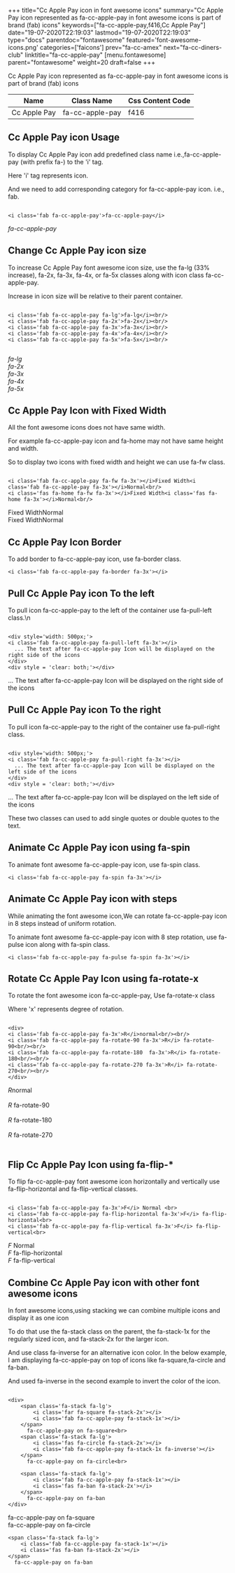 +++
title="Cc Apple Pay icon in font awesome icons"
summary="Cc Apple Pay icon represented as fa-cc-apple-pay in font awesome icons is part of brand (fab) icons"
keywords=["fa-cc-apple-pay,f416,Cc Apple Pay"]
date="19-07-2020T22:19:03"
lastmod="19-07-2020T22:19:03"
type="docs"
parentdoc="fontawesome"
featured='font-awesome-icons.png'
categories=['faicons']
prev="fa-cc-amex"
next="fa-cc-diners-club"
linktitle="fa-cc-apple-pay"
[menu.fontawesome]
parent="fontawesome"
weight=20
draft=false
+++


Cc Apple Pay icon represented as fa-cc-apple-pay in font awesome icons is part of brand (fab) icons

<div class='table-responsive'><table class='table'><thead><tr><th>Name</th><th>Class Name</th><th>Css Content Code</th></tr></thead><tbody><tr><td>Cc Apple Pay</td><td>fa-cc-apple-pay</td><td>f416</td></tr></tbody></table></div>



## Cc Apple Pay icon Usage

To display Cc Apple Pay icon add predefined class name i.e.,fa-cc-apple-pay (with prefix fa-) to the 'i' tag.

Here 'i' tag represents icon.

And we need to add corresponding category for fa-cc-apple-pay icon. i.e., fab.


```

<i class='fab fa-cc-apple-pay'>fa-cc-apple-pay</i>
```

<i class='fab fa-cc-apple-pay'>fa-cc-apple-pay</i>




## Change Cc Apple Pay icon size
To increase Cc Apple Pay font awesome icon size, use the fa-lg (33% increase), fa-2x, fa-3x, fa-4x, or fa-5x classes along with icon class fa-cc-apple-pay.

Increase in icon size will be relative to their parent container. 

```

<i class='fab fa-cc-apple-pay fa-lg'>fa-lg</i><br/>
<i class='fab fa-cc-apple-pay fa-2x'>fa-2x</i><br/>
<i class='fab fa-cc-apple-pay fa-3x'>fa-3x</i><br/>
<i class='fab fa-cc-apple-pay fa-4x'>fa-4x</i><br/>
<i class='fab fa-cc-apple-pay fa-5x'>fa-5x</i><br/>
            
```

<i class='fab fa-cc-apple-pay fa-lg'>fa-lg</i><br/>
<i class='fab fa-cc-apple-pay fa-2x'>fa-2x</i><br/>
<i class='fab fa-cc-apple-pay fa-3x'>fa-3x</i><br/>
<i class='fab fa-cc-apple-pay fa-4x'>fa-4x</i><br/>
<i class='fab fa-cc-apple-pay fa-5x'>fa-5x</i><br/>
            



## Cc Apple Pay Icon with Fixed Width 

All the font awesome icons does not have same width.

For example fa-cc-apple-pay icon and fa-home may not have same height and width.

So to display two icons with fixed width and height we can use fa-fw class.


```

<i class='fab fa-cc-apple-pay fa-fw fa-3x'></i>Fixed Width<i class='fab fa-cc-apple-pay fa-3x'></i>Normal<br/>
<i class='fas fa-home fa-fw fa-3x'></i>Fixed Width<i class='fas fa-home fa-3x'></i>Normal<br/>
```

<i class='fab fa-cc-apple-pay fa-fw fa-3x'></i>Fixed Width<i class='fab fa-cc-apple-pay fa-3x'></i>Normal<br/>
<i class='fas fa-home fa-fw fa-3x'></i>Fixed Width<i class='fas fa-home fa-3x'></i>Normal<br/>



## Cc Apple Pay Icon Border 

To add border to fa-cc-apple-pay icon, use fa-border class.


```
<i class='fab fa-cc-apple-pay fa-border fa-3x'></i>

```
<i class='fab fa-cc-apple-pay fa-border fa-3x'></i>





## Pull Cc Apple Pay icon To the left

To pull icon fa-cc-apple-pay to the left of the container use fa-pull-left class.\n

```

<div style='width: 500px;'>
<i class='fab fa-cc-apple-pay fa-pull-left fa-3x'></i>
  ... The text after fa-cc-apple-pay Icon will be displayed on the right side of the icons
</div>
<div style = 'clear: both;'></div>
```

<div style='width: 500px;'>
<i class='fab fa-cc-apple-pay fa-pull-left fa-3x'></i>
  ... The text after fa-cc-apple-pay Icon will be displayed on the right side of the icons
</div>
<div style = 'clear: both;'></div>




## Pull Cc Apple Pay icon To the right
To pull icon fa-cc-apple-pay to the right of the container use fa-pull-right class.

```

<div style='width: 500px;'>
<i class='fab fa-cc-apple-pay fa-pull-right fa-3x'></i>
  ... The text after fa-cc-apple-pay Icon will be displayed on the left side of the icons
</div>
<div style = 'clear: both;'></div>
```

<div style='width: 500px;'>
<i class='fab fa-cc-apple-pay fa-pull-right fa-3x'></i>
  ... The text after fa-cc-apple-pay Icon will be displayed on the left side of the icons
</div>
<div style = 'clear: both;'></div>

These two classes can used to add single quotes or double quotes to the text.


## Animate Cc Apple Pay icon using fa-spin
To animate font awesome fa-cc-apple-pay icon, use fa-spin class.

```
<i class='fab fa-cc-apple-pay fa-spin fa-3x'></i>
```
<i class='fab fa-cc-apple-pay fa-spin fa-3x'></i>




## Animate Cc Apple Pay icon with steps
While animating the font awesome icon,We can rotate fa-cc-apple-pay icon in 8 steps instead of uniform rotation.

To animate font awesome fa-cc-apple-pay icon with 8 step rotation, use fa-pulse icon along with fa-spin class.


```
<i class='fab fa-cc-apple-pay fa-pulse fa-spin fa-3x'></i>

```
<i class='fab fa-cc-apple-pay fa-pulse fa-spin fa-3x'></i>





## Rotate Cc Apple Pay Icon using fa-rotate-x
To rotate the font awesome icon fa-cc-apple-pay, Use fa-rotate-x class

Where 'x' represents degree of rotation.


```

<div>
<i class='fab fa-cc-apple-pay fa-3x'>R</i>normal<br/><br/>
<i class='fab fa-cc-apple-pay fa-rotate-90 fa-3x'>R</i> fa-rotate-90<br/><br/> 
<i class='fab fa-cc-apple-pay fa-rotate-180  fa-3x'>R</i> fa-rotate-180<br/><br/> 
<i class='fab fa-cc-apple-pay fa-rotate-270 fa-3x'>R</i> fa-rotate-270<br/><br/>
</div>
```

<div>
<i class='fab fa-cc-apple-pay fa-3x'>R</i>normal<br/><br/>
<i class='fab fa-cc-apple-pay fa-rotate-90 fa-3x'>R</i> fa-rotate-90<br/><br/> 
<i class='fab fa-cc-apple-pay fa-rotate-180  fa-3x'>R</i> fa-rotate-180<br/><br/> 
<i class='fab fa-cc-apple-pay fa-rotate-270 fa-3x'>R</i> fa-rotate-270<br/><br/>
</div>




## Flip Cc Apple Pay Icon using fa-flip-*
To flip fa-cc-apple-pay font awesome icon horizontally and vertically use fa-flip-horizontal and fa-flip-vertical classes. 

```

<i class='fab fa-cc-apple-pay fa-3x'>F</i> Normal <br>
<i class='fab fa-cc-apple-pay fa-flip-horizontal fa-3x'>F</i> fa-flip-horizontal<br>
<i class='fab fa-cc-apple-pay fa-flip-vertical fa-3x'>F</i> fa-flip-vertical<br>
```

<i class='fab fa-cc-apple-pay fa-3x'>F</i> Normal <br>
<i class='fab fa-cc-apple-pay fa-flip-horizontal fa-3x'>F</i> fa-flip-horizontal<br>
<i class='fab fa-cc-apple-pay fa-flip-vertical fa-3x'>F</i> fa-flip-vertical<br>




## Combine Cc Apple Pay icon with other font awesome icons
In font awesome icons,using stacking we can combine multiple icons and display it as one icon 

To do that use the fa-stack class on the parent, the fa-stack-1x for the regularly sized icon, and fa-stack-2x for the larger icon.

And use class fa-inverse for an alternative icon color. 
In the below example, I am displaying fa-cc-apple-pay on top of icons like fa-square,fa-circle and fa-ban.

And used fa-inverse in the second example to invert the color of the icon.

```

<div>
    <span class='fa-stack fa-lg'>
        <i class='far fa-square fa-stack-2x'></i>
        <i class='fab fa-cc-apple-pay fa-stack-1x'></i>
    </span>
      fa-cc-apple-pay on fa-square<br>
    <span class='fa-stack fa-lg'>
        <i class='fas fa-circle fa-stack-2x'></i>
        <i class='fab fa-cc-apple-pay fa-stack-1x fa-inverse'></i>
    </span>
      fa-cc-apple-pay on fa-circle<br>

    <span class='fa-stack fa-lg'>
        <i class='fab fa-cc-apple-pay fa-stack-1x'></i>
        <i class='fas fa-ban fa-stack-2x'></i>
    </span>
      fa-cc-apple-pay on fa-ban
</div>
```

<div>
    <span class='fa-stack fa-lg'>
        <i class='far fa-square fa-stack-2x'></i>
        <i class='fab fa-cc-apple-pay fa-stack-1x'></i>
    </span>
      fa-cc-apple-pay on fa-square<br>
    <span class='fa-stack fa-lg'>
        <i class='fas fa-circle fa-stack-2x'></i>
        <i class='fab fa-cc-apple-pay fa-stack-1x fa-inverse'></i>
    </span>
      fa-cc-apple-pay on fa-circle<br>

    <span class='fa-stack fa-lg'>
        <i class='fab fa-cc-apple-pay fa-stack-1x'></i>
        <i class='fas fa-ban fa-stack-2x'></i>
    </span>
      fa-cc-apple-pay on fa-ban
</div>






